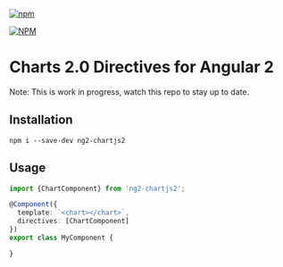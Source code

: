 [![npm](https://img.shields.io/npm/l/express.svg)](https://www.npmjs.com/package/ng2-chartjs2)

[![NPM](https://nodei.co/npm/ng2-chartjs2.png?stars&downloads)](https://nodei.co/npm/ng2-chartjs2/)

# Charts 2.0 Directives for Angular 2

 Note: This is work in progress, watch this repo to stay up to date.
 
## Installation
```
npm i --save-dev ng2-chartjs2
```

## Usage
```typescript
import {ChartComponent} from 'ng2-chartjs2';

@Component({
  template: `<chart></chart>`,
  directives: [ChartComponent]
})
export class MyComponent {

}
```
